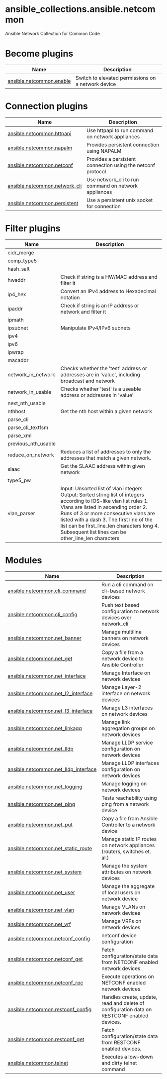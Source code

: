 ansible_collections.ansible.netcommon
=====================================

Ansible Network Collection for Common Code


<!--start collection content-->
# Become plugins
Name | Description
--- | ---
[ansible.netcommon.enable](https://github.com/cidrblock/arista.eos/blob/master/docs/ansible.netcommon.enable.rst)|Switch to elevated permissions on a network device
# Connection plugins
Name | Description
--- | ---
[ansible.netcommon.httpapi](https://github.com/cidrblock/arista.eos/blob/master/docs/ansible.netcommon.httpapi.rst)|Use httpapi to run command on network appliances
[ansible.netcommon.napalm](https://github.com/cidrblock/arista.eos/blob/master/docs/ansible.netcommon.napalm.rst)|Provides persistent connection using NAPALM
[ansible.netcommon.netconf](https://github.com/cidrblock/arista.eos/blob/master/docs/ansible.netcommon.netconf.rst)|Provides a persistent connection using the netconf protocol
[ansible.netcommon.network_cli](https://github.com/cidrblock/arista.eos/blob/master/docs/ansible.netcommon.network_cli.rst)|Use network_cli to run command on network appliances
[ansible.netcommon.persistent](https://github.com/cidrblock/arista.eos/blob/master/docs/ansible.netcommon.persistent.rst)|Use a persistent unix socket for connection
# Filter plugins
Name | Description
--- | ---
cidr_merge|
comp_type5|
hash_salt|
hwaddr|Check if string is a HW/MAC address and filter it 
ip4_hex|Convert an IPv4 address to Hexadecimal notation 
ipaddr|Check if string is an IP address or network and filter it 
ipmath|
ipsubnet|Manipulate IPv4/IPv6 subnets 
ipv4|
ipv6|
ipwrap|
macaddr|
network_in_network|Checks whether the 'test' address or addresses are in 'value', including broadcast and network
network_in_usable|Checks whether 'test' is a useable address or addresses in 'value'
next_nth_usable|
nthhost|Get the nth host within a given network 
parse_cli|
parse_cli_textfsm|
parse_xml|
previous_nth_usable|
reduce_on_network|Reduces a list of addresses to only the addresses that match a given network.
slaac|Get the SLAAC address within given network 
type5_pw|
vlan_parser|Input: Unsorted list of vlan integers Output: Sorted string list of integers according to IOS-like vlan list rules 1. Vlans are listed in ascending order 2. Runs of 3 or more consecutive vlans are listed with a dash 3. The first line of the list can be first_line_len characters long 4. Subsequent list lines can be other_line_len characters
# Modules
Name | Description
--- | ---
[ansible.netcommon.cli_command](https://github.com/cidrblock/arista.eos/blob/master/docs/ansible.netcommon.cli_command.rst)|Run a cli command on cli-based network devices
[ansible.netcommon.cli_config](https://github.com/cidrblock/arista.eos/blob/master/docs/ansible.netcommon.cli_config.rst)|Push text based configuration to network devices over network_cli
[ansible.netcommon.net_banner](https://github.com/cidrblock/arista.eos/blob/master/docs/ansible.netcommon.net_banner.rst)|Manage multiline banners on network devices
[ansible.netcommon.net_get](https://github.com/cidrblock/arista.eos/blob/master/docs/ansible.netcommon.net_get.rst)|Copy a file from a network device to Ansible Controller
[ansible.netcommon.net_interface](https://github.com/cidrblock/arista.eos/blob/master/docs/ansible.netcommon.net_interface.rst)|Manage Interface on network devices
[ansible.netcommon.net_l2_interface](https://github.com/cidrblock/arista.eos/blob/master/docs/ansible.netcommon.net_l2_interface.rst)|Manage Layer-2 interface on network devices
[ansible.netcommon.net_l3_interface](https://github.com/cidrblock/arista.eos/blob/master/docs/ansible.netcommon.net_l3_interface.rst)|Manage L3 interfaces on network devices
[ansible.netcommon.net_linkagg](https://github.com/cidrblock/arista.eos/blob/master/docs/ansible.netcommon.net_linkagg.rst)|Manage link aggregation groups on network devices
[ansible.netcommon.net_lldp](https://github.com/cidrblock/arista.eos/blob/master/docs/ansible.netcommon.net_lldp.rst)|Manage LLDP service configuration on network devices
[ansible.netcommon.net_lldp_interface](https://github.com/cidrblock/arista.eos/blob/master/docs/ansible.netcommon.net_lldp_interface.rst)|Manage LLDP interfaces configuration on network devices
[ansible.netcommon.net_logging](https://github.com/cidrblock/arista.eos/blob/master/docs/ansible.netcommon.net_logging.rst)|Manage logging on network devices
[ansible.netcommon.net_ping](https://github.com/cidrblock/arista.eos/blob/master/docs/ansible.netcommon.net_ping.rst)|Tests reachability using ping from a network device
[ansible.netcommon.net_put](https://github.com/cidrblock/arista.eos/blob/master/docs/ansible.netcommon.net_put.rst)|Copy a file from Ansible Controller to a network device
[ansible.netcommon.net_static_route](https://github.com/cidrblock/arista.eos/blob/master/docs/ansible.netcommon.net_static_route.rst)|Manage static IP routes on network appliances (routers, switches et. al.)
[ansible.netcommon.net_system](https://github.com/cidrblock/arista.eos/blob/master/docs/ansible.netcommon.net_system.rst)|Manage the system attributes on network devices
[ansible.netcommon.net_user](https://github.com/cidrblock/arista.eos/blob/master/docs/ansible.netcommon.net_user.rst)|Manage the aggregate of local users on network device
[ansible.netcommon.net_vlan](https://github.com/cidrblock/arista.eos/blob/master/docs/ansible.netcommon.net_vlan.rst)|Manage VLANs on network devices
[ansible.netcommon.net_vrf](https://github.com/cidrblock/arista.eos/blob/master/docs/ansible.netcommon.net_vrf.rst)|Manage VRFs on network devices
[ansible.netcommon.netconf_config](https://github.com/cidrblock/arista.eos/blob/master/docs/ansible.netcommon.netconf_config.rst)|netconf device configuration
[ansible.netcommon.netconf_get](https://github.com/cidrblock/arista.eos/blob/master/docs/ansible.netcommon.netconf_get.rst)|Fetch configuration/state data from NETCONF enabled network devices.
[ansible.netcommon.netconf_rpc](https://github.com/cidrblock/arista.eos/blob/master/docs/ansible.netcommon.netconf_rpc.rst)|Execute operations on NETCONF enabled network devices.
[ansible.netcommon.restconf_config](https://github.com/cidrblock/arista.eos/blob/master/docs/ansible.netcommon.restconf_config.rst)|Handles create, update, read and delete of configuration data on RESTCONF enabled devices.
[ansible.netcommon.restconf_get](https://github.com/cidrblock/arista.eos/blob/master/docs/ansible.netcommon.restconf_get.rst)|Fetch configuration/state data from RESTCONF enabled devices.
[ansible.netcommon.telnet](https://github.com/cidrblock/arista.eos/blob/master/docs/ansible.netcommon.telnet.rst)|Executes a low-down and dirty telnet command
<!--end collection content-->